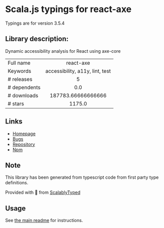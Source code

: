 
# Scala.js typings for react-axe

Typings are for version 3.5.4

## Library description:
Dynamic accessibility analysis for React using axe-core

|                    |                 |
| ------------------ | :-------------: |
| Full name          | react-axe |
| Keywords           | accessibility, a11y, lint, test |
| # releases         | 5 |
| # dependents       | 0.0 |
| # downloads        | 187783.66666666666 |
| # stars            | 1175.0 |

## Links
- [Homepage](https://github.com/dequelabs/react-axe#readme)
- [Bugs](https://github.com/dequelabs/react-axe/issues)
- [Repository](https://github.com/dequelabs/react-axe)
- [Npm](https://www.npmjs.com/package/react-axe)
    


## Note
This library has been generated from typescript code from first party type definitions.

Provided with :purple_heart: from [ScalablyTyped](https://github.com/oyvindberg/ScalablyTyped)

## Usage
See [the main readme](../../readme.md) for instructions.


